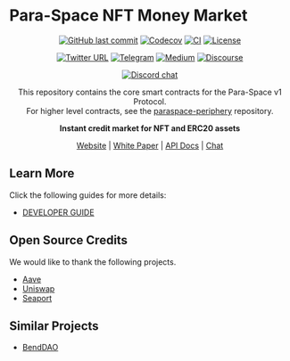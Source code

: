 # Para-Space NFT Money Market

<div align="center">

[![GitHub last commit](https://img.shields.io/github/last-commit/para-space/paraspace-core)](https://github.com/para-space/paraspace-core/commits/main)
[![Codecov](https://codecov.io/gh/para-space/paraspace-core/branch/main/graph/badge.svg)](https://codecov.io/gh/para-space/paraspace-core)
[![CI](https://github.com/para-space/paraspace-core/workflows/CI/badge.svg)](https://github.com/para-space/paraspace-core/actions)
[![License](https://img.shields.io/github/license/para-space/paraspace-core?color=green)](https://github.com/para-space/paraspace-core/blob/main/LICENSE)

[![Twitter URL](https://img.shields.io/twitter/follow/Para_Space?style=social)](https://twitter.com/Para_Space)
[![Telegram](https://img.shields.io/badge/Telegram-gray?logo=telegram)](https://t.me/ParaSpace)
[![Medium](https://img.shields.io/badge/Medium-gray?logo=medium)](https://medium.com/@paraspace)
[![Discourse](https://img.shields.io/badge/Forum-gray?logo=discourse)](https://discourse.para.space)

[![Discord chat][discord-badge]][discord-url]

[discord-badge]: https://img.shields.io/discord/830972820846018600.svg?logo=discord&style=flat-square
[discord-url]: https://discord.com/invite/buKKx4dySW

This repository contains the core smart contracts for the Para-Space v1 Protocol.  
For higher level contracts, see the [ paraspace-periphery](https://github.com/para-space/paraspace-periphery)
repository.

</div>

<div align="center">

<strong>Instant credit market for NFT and ERC20 assets</strong>

[Website](https://para.space) |
[White Paper](https://docs.para.space/para-space/para-space/readme) |
[API Docs](https://api-docs.para.space) |
[Chat](https://discord.com/invite/buKKx4dySW)

</div>

## Learn More

Click the following guides for more details:

- [DEVELOPER GUIDE](https://github.com/para-space/paraspace-core/blob/main/docs/DEVELOPER-GUIDE.md)

## Open Source Credits

We would like to thank the following projects.

- [Aave](https://github.com/aave/aave-v3-core)
- [Uniswap](https://github.com/Uniswap/v3-core)
- [Seaport](https://github.com/ProjectOpenSea/seaport)

## Similar Projects

- [BendDAO](https://github.com/BendDAO/bend-downpayment)
